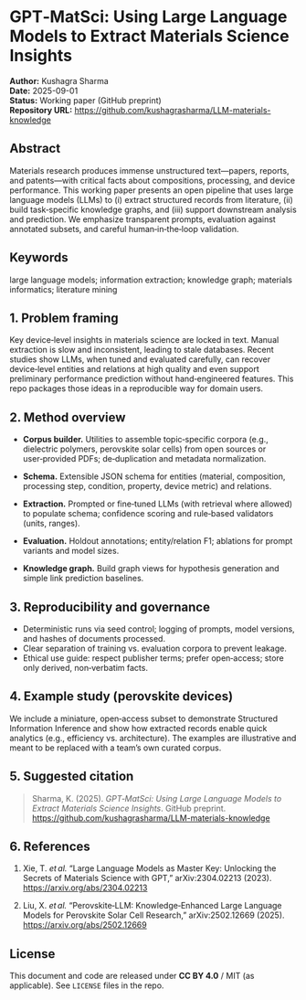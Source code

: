 # GPT‑MatSci: Using Large Language Models to Extract Materials Science Insights
**Author:** Kushagra Sharma  
**Date:** 2025-09-01  
**Status:** Working paper (GitHub preprint)  
**Repository URL:** https://github.com/kushagrasharma/LLM-materials-knowledge

## Abstract
Materials research produces immense unstructured text—papers, reports, and patents—with critical facts about compositions, processing, and device performance. This working paper presents an open pipeline that uses large language models (LLMs) to (i) extract structured records from literature, (ii) build task‑specific knowledge graphs, and (iii) support downstream analysis and prediction. We emphasize transparent prompts, evaluation against annotated subsets, and careful human‑in‑the‑loop validation.

## Keywords
large language models; information extraction; knowledge graph; materials informatics; literature mining

## 1. Problem framing
Key device‑level insights in materials science are locked in text. Manual extraction is slow and inconsistent, leading to stale databases. Recent studies show LLMs, when tuned and evaluated carefully, can recover device‑level entities and relations at high quality and even support preliminary performance prediction without hand‑engineered features. This repo packages those ideas in a reproducible way for domain users.

## 2. Method overview
- **Corpus builder.** Utilities to assemble topic‑specific corpora (e.g., dielectric polymers, perovskite solar cells) from open sources or user‑provided PDFs; de‑duplication and metadata normalization.

- **Schema.** Extensible JSON schema for entities (material, composition, processing step, condition, property, device metric) and relations.

- **Extraction.** Prompted or fine‑tuned LLMs (with retrieval where allowed) to populate schema; confidence scoring and rule‑based validators (units, ranges).

- **Evaluation.** Holdout annotations; entity/relation F1; ablations for prompt variants and model sizes.

- **Knowledge graph.** Build graph views for hypothesis generation and simple link prediction baselines.


## 3. Reproducibility and governance
- Deterministic runs via seed control; logging of prompts, model versions, and hashes of documents processed.
- Clear separation of training vs. evaluation corpora to prevent leakage.
- Ethical use guide: respect publisher terms; prefer open‑access; store only derived, non‑verbatim facts.


## 4. Example study (perovskite devices)
We include a miniature, open‑access subset to demonstrate Structured Information Inference and show how extracted records enable quick analytics (e.g., efficiency vs. architecture). The examples are illustrative and meant to be replaced with a team’s own curated corpus.

## 5. Suggested citation
> Sharma, K. (2025). *GPT‑MatSci: Using Large Language Models to Extract Materials Science Insights*. GitHub preprint. https://github.com/kushagrasharma/LLM-materials-knowledge

## 6. References
1. Xie, T. *et al.* “Large Language Models as Master Key: Unlocking the Secrets of Materials Science with GPT,” arXiv:2304.02213 (2023). https://arxiv.org/abs/2304.02213

2. Liu, X. *et al.* “Perovskite‑LLM: Knowledge‑Enhanced Large Language Models for Perovskite Solar Cell Research,” arXiv:2502.12669 (2025). https://arxiv.org/abs/2502.12669


## License
This document and code are released under **CC BY 4.0** / MIT (as applicable). See `LICENSE` files in the repo.
